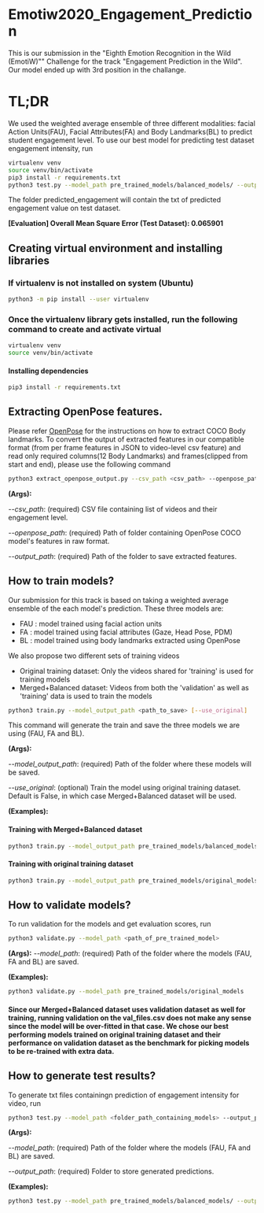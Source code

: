 # Emotiw2020_Engagement_Prediction
This is our submission in the "Eighth Emotion Recognition in the Wild (EmotiW)"" Challenge for the track "Engagement Prediction in the Wild". Our model ended up with 3rd position in the challange.

# TL;DR
We used the weighted average ensemble of three different modalities: facial Action Units(FAU), Facial Attributes(FA) and Body Landmarks(BL) to predict student engagement level. To use our best model for predicting test dataset engagement intensity, run
```bash
virtualenv venv
source venv/bin/activate
pip3 install -r requirements.txt
python3 test.py --model_path pre_trained_models/balanced_models/ --output_path predicted_engagement
```
The folder predicted_engagement will contain the txt of predicted engagement value on test dataset.

**[Evaluation]
Overall Mean Square Error (Test Dataset): 0.065901**

## Creating virtual environment and installing libraries

### If virtualenv is not installed on system (Ubuntu)
```bash
python3 -m pip install --user virtualenv
```

### Once the virtualenv library gets installed, run the following command to create and activate virtual
```bash
virtualenv venv
source venv/bin/activate
```

#### Installing dependencies
```bash
pip3 install -r requirements.txt
```

## Extracting OpenPose features.
Please refer [OpenPose](https://github.com/CMU-Perceptual-Computing-Lab/openpose) for the instructions on how to extract COCO Body landmarks. To convert the output of extracted features in our compatible format (from per frame features in JSON to video-level csv feature) and read only required columns(12 Body Landmarks) and frames(clipped from start and end), please use the following command
```bash
python3 extract_openpose_output.py --csv_path <csv_path> --openpose_path <openpose_feat_path> --output_path <path_in_repo_for_results>
```
**(Args):**

*--csv_path*: (required) CSV file containing list of videos and their engagement level.

*--openpose_path*: (required) Path of folder containing OpenPose COCO model's features in raw format.

*--output_path*: (required) Path of the folder to save extracted features.

## How to train models?
Our submission for this track is based on taking a weighted average ensemble of the each model's prediction.
These three models are:
  - FAU : model trained using facial action units
  - FA  : model trained using facial attributes (Gaze, Head Pose, PDM)
  - BL  : model trained using body landmarks extracted using OpenPose

We also propose two different sets of training videos
  - Original training dataset: Only the videos shared for 'training' is used for training models
  - Merged+Balanced dataset: Videos from both the 'validation' as well as 'training' data is used to train the models

```bash
python3 train.py --model_output_path <path_to_save> [--use_original]
```
This command will generate the train and save the three models we are using (FAU, FA and BL).

**(Args):**

*--model_output_path*: (required) Path of the folder where these models will be saved.

*--use_original*: (optional) Train the model using original training dataset. Default is False, in which case Merged+Balanced dataset will be used.


**(Examples):**
#### Training with Merged+Balanced dataset
```bash
python3 train.py --model_output_path pre_trained_models/balanced_models
```

#### Training with original training dataset
```bash
python3 train.py --model_output_path pre_trained_models/original_models --use_original
```

## How to validate models?
To run validation for the models and get evaluation scores, run
```bash
python3 validate.py --model_path <path_of_pre_trained_model>
```
**(Args):**
*--model_path*: (required) Path of the folder where the models (FAU, FA and BL) are saved.

**(Examples):**
```bash
python3 validate.py --model_path pre_trained_models/original_models
```

#### Since our Merged+Balanced dataset uses validation dataset as well for training, running validation on the val_files.csv does not make any sense since the model will be over-fitted in that case. We chose our best performing models trained on original training dataset and their performance on validation dataset as the benchmark for picking models to be re-trained with extra data.

## How to generate test results?
To generate txt files containingn prediction of engagement intensity for video, run  
```bash
python3 test.py --model_path <folder_path_containing_models> --output_path <result_path>
```
**(Args):**

*--model_path*: (required) Path of the folder where the models (FAU, FA and BL) are saved.

*--output_path*: (required) Folder to store generated predictions.


**(Examples):**
```bash
python3 test.py --model_path pre_trained_models/balanced_models/ --output_path predicted_engagement
```
